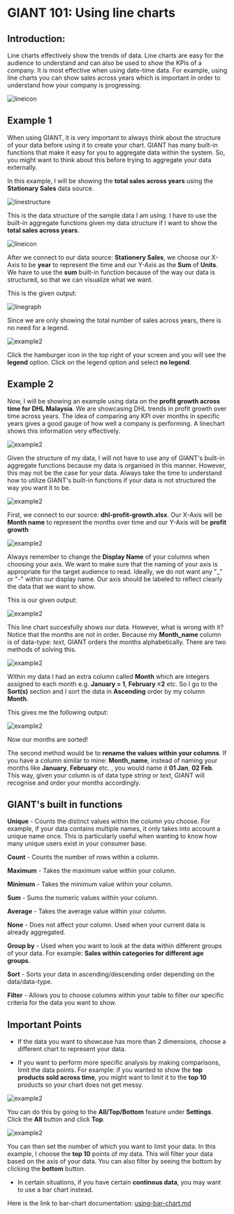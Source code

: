 # GIANT 101: Using line charts

## Introduction:

Line charts effectively show the trends of data. Line charts are easy for the audience to understand and can also be used to show the KPIs of a company. It is most effective when using date-time data. For example, using line charts you can show sales across years which is important in order to understand how your company is progressing.

![lineicon](images/giant-101-linechart/line-icon.PNG)

## Example 1

When using GIANT, it is very important to always think about the structure of your data before using it to create your chart. GIANT has many built-in functions that make it easy for you to aggregate data within the system. So, you might want to think about this before trying to aggregate your data externally.

In this example, I will be showing the **total sales across years** using the **Stationary Sales** data source.

![linestructure](images/giant-101-linechart/data-structure.PNG)

This is the data structure of the sample data I am using. I have to use the built-in aggregate functions given my data structure if I want to show the **total sales across years**. 

![lineicon](images/giant-101-linechart/data-bind.PNG)

After we connect to our data source: **Stationery Sales**, we choose our X-Axis to be **year** to represent the time and our Y-Axis as the **Sum** of **Units**. We have to use the **sum** built-in function because of the way our data is structured, so that we can visualize what we want.

This is the given output:

![linegraph](images/giant-101-linechart/line-graph.PNG)

Since we are only showing the total number of sales across years, there is no need for a legend. 

![example2](images/giant-101-linechart/legend.PNG)

Click the hamburger icon in the top right of your screen and you will see the **legend** option. Click on the legend option and select **no legend**. 

## Example 2

Now, I will be showing an example using data on the **profit growth across time for DHL Malaysia**. We are showcasing DHL trends in profit growth over time across years. The idea of comparing any KPI over months in specific years gives a good gauge of how well a company is performing. A linechart shows this information very effectively.

![example2](images/giant-101-linechart/data-structure2.PNG)

Given the structure of my data, I will not have to use any of GIANT's built-in aggregate functions because my data is organised in this manner. However, this may not be the case for your data. Always take the time to understand how to utilize GIANT's built-in functions if your data is not structured the way you want it to be.

![example2](images/giant-101-linechart/data-bind-2.PNG)

First, we connect to our source: **dhl-profit-growth.xlsx**. Our X-Axis will be **Month name** to represent the months over time and our Y-Axis will be **profit growth**

![example2](images/giant-101-linechart/data-bind-x.PNG)

Always remember to change the **Display Name** of your columns when choosing your axis. We want to make sure that the naming of your axis is appropriate for the target audience to read. Ideally, we do not want any "_" or "-" within our display name. Our axis should be labeled to reflect clearly the data that we want to show.

This is our given output:

![example2](images/giant-101-linechart/line-graph-2.PNG)

This line chart succesfully shows our data. However, what is wrong with it? Notice that the months are not in order. Because my **Month_name** column is of data-type: *text*, GIANT orders the months alphabetically. There are two methods of solving this.

![example2](images/giant-101-linechart/data-order.PNG)

Within my data I had an extra column called **Month** which are integers assigned to each month e.g. **January = 1**, **February =2** etc. So I go to the **Sort(s)** section and I sort the data in **Ascending** order by my column **Month**.

This gives me the following output:

![example2](images/giant-101-linechart/line-graph-improved.PNG)

Now our months are sorted! 

The second method would be to **rename the values within your columns**. If you have a column similar to mine: **Month_name**, instead of naming your months like **January**, **February** etc. , you would name it **01 Jan**, **02 Feb**. This way, given your column is of data type *string* or *text*, GIANT will recognise and order your months accordingly.

## GIANT's built in functions

**Unique** - Counts the distinct values within the column you choose. For example, if your data contains multiple names, it only takes into account a unique name once. This is particularly useful when wanting to know how many unique users exist in your consumer base.

**Count** - Counts the number of rows within a column.

**Maximum** - Takes the maximum value within your column.

**Minimum** - Takes the minimum value within your column.

**Sum** - Sums the numeric values within your column.

**Average** - Takes the average value within your column.

**None** - Does not affect your column. Used when your current data is already aggregated.

**Group by** - Used when you want to look at the data within different groups of your data. For example: **Sales within categories for different age groups**.

**Sort** - Sorts your data in ascending/descending order depending on the data/data-type.

**Filter** - Allows you to choose columns within your table to filter our specific criteria for the data you want to show.

## Important Points

- If the data you want to showcase has more than 2 dimensions, choose a different chart to represent your data.

- If you want to perform more specific analysis by making comparisons, limit the data points. For example: if you wanted to show the **top products sold across time**, you might want to limit it to the **top 10** products so your chart does not get messy. 

![example2](images/giant-101-linechart/limit.PNG)

You can do this by going to the **All/Top/Bottom** feature under **Settings**. Click the **All** button and click **Top**.

![example2](images/giant-101-linechart/limit2.PNG)

You can then set the number of which you want to limit your data. In this example, I choose the **top 10** points of my data. This will filter your data based on the axis of your data. You can also filter by seeing the bottom by clicking the **bottom** button.

- In certain situations, if you have certain **continous data**, you may want to use a bar chart instead.
 
 
 Here is the link to bar-chart documentation:
    [using-bar-chart.md](using-bar-chart.md)
